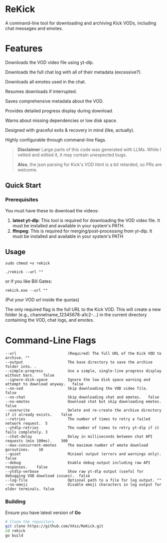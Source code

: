 # ReKick

A command-line tool for downloading and archiving Kick VODs, including chat messages and emotes.
# Features

Downloads the VOD video file using yt-dlp.

Downloads the full chat log with all of their metadata (excessive?).

Downloads all emotes used in the chat.

Resumes downloads if interrupted.

Saves comprehensive metadata about the VOD.

Provides detailed progress display during download.

Warns about missing dependencies or low disk space.

Designed with graceful exits & recovery in mind (like, actually).

Highly configurable through command-line flags.

> **Disclaimer**
> Large parts of this code was generated with LLMs. While I vetted and edited it, it may contain unexpected bugs.
>
> **Also**, the json parsing for Kick's VOD html is a bit retarded, so PRs are welcome.

## Quick Start

### Prerequisites
You must have these to download the videos:
1.  **latest yt-dlp**: This tool is required for downloading the VOD video file. It must be installed and available in your system's PATH.
2.  **ffmpeg**: This is required for merging/post-processing from yt-dlp. It must be installed and available in your system's PATH


## Usage

`sudo chmod +x rekick`

`./rekick --url ""`

or if you like Bill Gates:

`rekick.exe --url ""`

(Put your VOD url inside the quotas)

The only required flag is the full URL to the Kick VOD.
This will create a new folder (e.g., channelname_12345678-a1c2-...) in the current directory containing the VOD, chat logs, and emotes.



# Command-Line Flags
```
--url                       (Required) The full URL of the Kick VOD to archive.	""
--output                    The base directory to save the archive folder into.	.
--simple-progress           Use a simple, single-line progress display without bars.	false
--ignore-disk-space         Ignore the low disk space warning and attempt to download anyway.	false
--no-vod                    Skip downloading the VOD video file.	false
--no-chat                   Skip downloading chat and emotes.	false
--no-emotes                 Download chat but skip downloading emotes.	false
--overwrite	                Delete and re-create the archive directory if it already exists.	false
--retries                   The number of times to retry a failed network request.	5
--ytdlp-retries	            The number of times to retry yt-dlp if it fails completely.	3
--chat-delay                Delay in milliseconds between chat API requests (min 100ms).	300
--max-concurrent-emotes	    The maximum number of emote download goroutines.	10
--quiet	                    Minimal output (errors and warnings only).	false
--debug	                    Enable debug output including raw API responses.	false
--ytdlp-verbose	            Show raw yt-dlp output (useful for debugging VOD download issues).	false
--log-file	                Optional path to a file for log output.	""
--no-emoji	                Disable emoji characters in log output for older terminals.	false
```

### Building
Ensure you have latest version of **Go**
```sh
# Clone the repository
git clone https://github.com/VXsz/ReKick.git
cd rekick
go build
```
